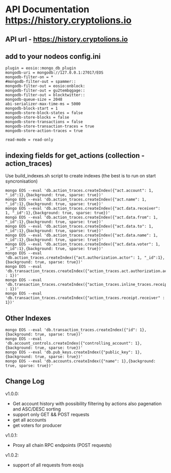 # API Documentation https://history.cryptolions.io

## API url - https://history.cryptolions.io

## add to your nodeos config.ini
    plugin = eosio::mongo_db_plugin
    mongodb-uri = mongodb://127.0.0.1:27017/EOS
    mongodb-filter-on = *
    #mongodb-filter-out = spammer::
    mongodb-filter-out = eosio:onblock:
    mongodb-filter-out = gu2tembqgage::
    mongodb-filter-out = blocktwitter::
    mongodb-queue-size = 2048
    abi-serializer-max-time-ms = 5000
    mongodb-block-start = 1
    mongodb-store-block-states = false
    mongodb-store-blocks = false
    mongodb-store-transactions = false
    mongodb-store-transaction-traces = true
    mongodb-store-action-traces = true
    
    read-mode = read-only


## indexing fields for get_actions (collection - action_traces)

Use build_indexes.sh script to create indexes (the best is to run on start syncronisation)  

```  
mongo EOS --eval 'db.action_traces.createIndex({"act.account": 1, "_id":1},{background: true, sparse: true})'  
mongo EOS --eval 'db.action_traces.createIndex({"act.name": 1, "_id":1},{background: true, sparse: true})'  
mongo EOS --eval 'db.action_traces.createIndex({"act.data.receiver": 1, "_id":1},{background: true, sparse: true})'  
mongo EOS --eval 'db.action_traces.createIndex({"act.data.from": 1, "_id":1},{background: true, sparse: true})'  
mongo EOS --eval 'db.action_traces.createIndex({"act.data.to": 1, "_id":1},{background: true, sparse: true})'  
mongo EOS --eval 'db.action_traces.createIndex({"act.data.name": 1, "_id":1},{background: true, sparse: true})'  
mongo EOS --eval 'db.action_traces.createIndex({"act.data.voter": 1, "_id":1},{background: true, sparse: true})'  
mongo EOS --eval 'db.action_traces.createIndex({"act.authorization.actor": 1, "_id":1},{background: true, sparse: true})'
mongo EOS --eval 'db.transaction_traces.createIndex({"action_traces.act.authorization.actor" : 1})'
mongo EOS --eval 'db.transaction_traces.createIndex({"action_traces.inline_traces.receipt.receiver" : 1})'
mongo EOS --eval 'db.transaction_traces.createIndex({"action_traces.receipt.receiver" : 1})'
```
## Other Indexes  
```
mongo EOS --eval 'db.transaction_traces.createIndex({"id": 1},{background: true, sparse: true})'  
mongo EOS --eval 'db.account_controls.createIndex({"controlling_account": 1},{background: true, sparse: true})'  
mongo EOS --eval 'db.pub_keys.createIndex({"public_key": 1},{background: true, sparse: true})'  
mongo EOS --eval 'db.accounts.createIndex({"name": 1},{background: true, sparse: true})'  
```  
## Change Log  
  
v1.0.0:  
- Get account history with possibility filtering by actions also pagenation and ASC/DESC sorting  
- support only GET && POST requests 
- get all accounts 
- get voters for producer 

v1.0.1:  
- Proxy all chain RPC endpoints (POST requests)

v1.0.2:
- support of all requests from eosjs

